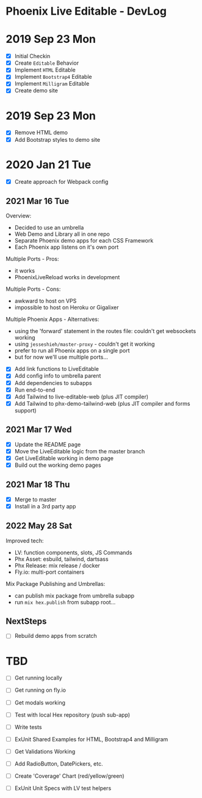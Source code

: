 # Phoenix Live Editable - DevLog

# 2019 Sep 23 Mon

- [x] Initial Checkin
- [x] Create `Editable` Behavior
- [x] Implement `HTML` Editable 
- [x] Implement `Bootstrap4` Editable 
- [x] Implement `Milligram` Editable 
- [x] Create demo site

# 2019 Sep 23 Mon

- [x] Remove HTML demo
- [x] Add Bootstrap styles to demo site

# 2020 Jan 21 Tue

- [x] Create approach for Webpack config

## 2021 Mar 16 Tue

Overview:
- Decided to use an umbrella
- Web Demo and Library all in one repo
- Separate Phoenix demo apps for each CSS Framework
- Each Phoenix app listens on it's own port

Multiple Ports - Pros:
- it works
- PhoenixLiveReload works in development

Multiple Ports - Cons:
- awkward to host on VPS
- impossible to host on Heroku or Gigalixer

Multiple Phoenix Apps - Alternatives:
- using the 'forward' statement in the routes file: couldn't get websockets working
- using `jesseshieh/master-proxy` - couldn't get it working
- prefer to run all Phoenix apps on a single port
- but for now we'll use multiple ports...

- [x] Add link functions to LiveEditable
- [x] Add config info to umbrella parent
- [x] Add dependencies to subapps
- [x] Run end-to-end
- [x] Add Tailwind to live-editable-web (plus JIT compiler)
- [x] Add Tailwind to phx-demo-tailwind-web (plus JIT compiler and forms support)

## 2021 Mar 17 Wed

- [x] Update the README page
- [x] Move the LiveEditable logic from the master branch
- [x] Get LiveEditable working in demo page
- [x] Build out the working demo pages

## 2021 Mar 18 Thu

- [x] Merge to master
- [x] Install in a 3rd party app

## 2022 May 28 Sat

Improved tech:
- LV: function components, slots, JS Commands
- Phx Asset: esbuild, tailwind, dartsass
- Phx Release: mix release / docker 
- Fly.io: multi-port containers

Mix Package Publishing and Umbrellas: 
- can publish mix package from umbrella subapp
- run `mix hex.publish` from subapp root...

## NextSteps

- [ ] Rebuild demo apps from scratch 

# TBD

- [ ] Get running locally 
- [ ] Get running on fly.io 

- [ ] Get modals working

- [ ] Test with local Hex repository (push sub-app)

- [ ] Write tests 

- [ ] ExUnit Shared Examples for HTML, Bootstrap4 and Milligram

- [ ] Get Validations Working
- [ ] Add RadioButton, DatePickers, etc.

- [ ] Create 'Coverage' Chart (red/yellow/green)
- [ ] ExUnit Unit Specs with LV test helpers

